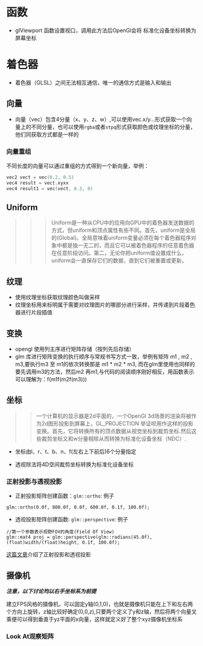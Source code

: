 
# 函数
* glViewport 函数设置视口，调用此方法后OpenGl会将 标准化设备坐标转换为屏幕坐标
# 着色器
* 着色器（GLSL）之间无法相互通信，唯一的通信方式是输入和输出
## 向量
* 向量（vec）包含4分量（x、y、z、w）,可以使用vec.x/y...形式获取一个向量上的不同分量，也可以使用`rgba`或者`stpq`形式获取颜色或纹理坐标的分量，他们同获取方式都是一样的
### 向量重组
不同长度的向量可以通过重组的方式得到一个新向量，举例：
```C
vec2 vect = vec(0.2, 0.5)
vec4 result = vect.xyxx
vec4 result1 = vec(vect, 0.3, 0)
```
## Uniform
>>> Uniform是一种从CPU中的应用向GPU中的着色器发送数据的方式，但uniform和顶点属性有些不同。首先，uniform是全局的(Global)。全局意味着uniform变量必须在每个着色器程序对象中都是独一无二的，而且它可以被着色器程序的任意着色器在任意阶段访问。第二，无论你把uniform值设置成什么，uniform会一直保存它们的数据，直到它们被重置或更新。

## 纹理
* 使用纹理坐标获取纹理颜色叫做采样
* 纹理坐标用来标明属于需要对纹理图片的哪部分进行采样，并传递到片段着色器进行片段插值


## 变换
* opengl 使用列主序进行矩阵存储（按列先后存储）
* glm 库进行矩阵变换的执行顺序与常规书写方式一致，举例有矩阵 m1 , m2 , m3,要执行m3 至 m1的依次转换那是 m1 * m2 * m3, 而在glm里使用也同样的要先调用m3的方法，然后m2 再m1,与代码的阅读顺序刚好相反，用函数表示可以理解为：f(m1f(m2f(m3)))


## 坐标
>> 一个计算机的显示器是2d平面的，一个OpenGl 3d场景的渲染将被作为2d图形投影到屏幕上，GL_PROJECTION 举证呗用作这样的投影变换。首先，它将转换所有的顶点数据从视觉坐标到裁剪坐标.然后这些裁剪坐标又和w分量相除从而转换为标准化设备坐标（NDC）.

* 坐标由l、r、t、b、n、f(左右上下前后)6个分量指定

* 透视除法将4D空间裁剪坐标转换为标准化设备坐标

### 正射投影与透视投影

* 正射投影矩阵创建函数：`glm::ortho`: 例子
 
```
glm::ortho(0.0f, 800.0f, 0.0f, 600.0f, 0.1f, 100.0f);

```
* 透视投影矩阵创建函数: `glm::perspective`: 例子

```
//第一个参数表示视野FOV的角度(Field Of View)
glm::mat4 proj = glm::perspective(glm::radians(45.0f), (float)width/(float)height, 0.1f, 100.0f);

```

[这篇文章](https://www.songho.ca/opengl/gl_projectionmatrix.html)介绍了正射投影和透视投影 


## 摄像机

***注意，以下讨论均以右手坐标系为前提***

建立FPS风格的摄像机，可以固定y轴(0,1,0)，也就是摄像机只能在上下和左右两个方向上旋转，z轴比较好确定(0,0,z),只要两个定义了y和z轴，然后将两个向量叉乘便可以得到垂直于yz平面的x向量，这样就定义好了整个xyz摄像机坐标系

### Look At观察矩阵